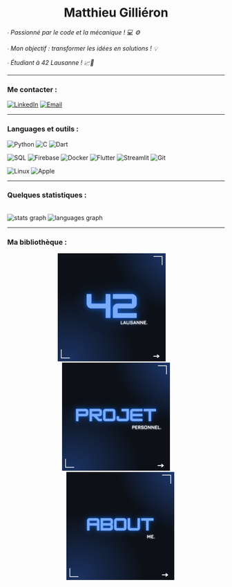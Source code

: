 <h1 align="center">Matthieu Gilliéron</h1>

<p><i>∙ Passionné par le code et la mécanique ! 💻 ⚙️</i></p>
<p><i>∙ Mon objectif : transformer les idées en solutions ! 💡</i></p>
<p><i>∙ Étudiant à 42 Lausanne ! 📈🚀</i></p>

---

### Me contacter :
[![LinkedIn](https://img.shields.io/badge/LinkedIn-%230077B5.svg?logo=linkedin&logoColor=white)](https://linkedin.com/in/matthieu-gillieron-developer)
[![Email](https://img.shields.io/badge/Email-D14836?logo=gmail&logoColor=white)](mailto:gillieron.matthieu@ik.me)


---

### Languages et outils :

![Python](https://img.shields.io/badge/-Python-000?&logo=Python)
![C](https://img.shields.io/badge/-C-000?&logo=C)
![Dart](https://img.shields.io/badge/-Dart-000?&logo=Dart)

![SQL](https://img.shields.io/badge/-SQL-000?&logo=MySQL)
![Firebase](https://img.shields.io/badge/-Firebase-000?&logo=Firebase)
![Docker](https://img.shields.io/badge/-Docker-000?&logo=Docker)
![Flutter](https://img.shields.io/badge/-Flutter-000?&logo=Flutter)
![Streamlit](https://img.shields.io/badge/-Streamlit-000?&logo=Streamlit)
![Git](https://img.shields.io/badge/-Git-000?&logo=Git&logoColor=F05032)

![Linux](https://img.shields.io/badge/-Linux-000?&logo=Linux)
![Apple](https://img.shields.io/badge/-Apple-000?&logo=Apple)

---

### Quelques statistiques :

<br clear="both">

<div align="left">
  <img src="https://github-readme-stats.vercel.app/api?username=MatthieuGillieron&hide_title=false&hide_rank=false&show_icons=true&include_all_commits=false&count_private=true&disable_animations=false&theme=github_dark&locale=fr&hide_border=true&order=1&custom_title=Statistiques%20Github%20Matthieu%20Gilli%C3%A9ron%20:" height="165" alt="stats graph"  />
  <img src="https://github-readme-stats.vercel.app/api/top-langs?username=MatthieuGillieron&locale=en&hide_title=false&layout=compact&card_width=320&langs_count=5&theme=github_dark&hide_border=true&order=2" height="165" alt="languages graph"  />
</div>

---

### Ma bibliothèque :

<div align="center">
    <a href="https://github.com/MatthieuGillieron/cursus" (https://github.com/MatthieuGillieron/cursus)" target="_blank" style="display: inline-block; margin-right: 20px;">
        <img src="images/42.png" alt="Projets Cursus" style="width: 250px; height: auto; border: none;">
    </a>
    <a href="[https://example.com/personal-projects](https://github.com/MatthieuGillieron/cursus)" target="_blank" style="display: inline-block;">
        <img src="images/projet.png" alt="Projets Perso" style="width: 250px; height: auto; border: none;">
    </a>
    <a href="https://github.com/MatthieuGillieron/aboutMe" target="_blank" style="display: inline-block; margin-left: 20px;">
        <img src="images/about.png" alt="About Me" style="width: 250px; height: auto; border: none;">
    </a>
</div>
